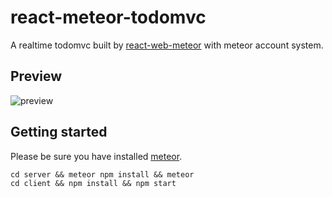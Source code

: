# react-meteor-todomvc
A realtime todomvc built by [react-web-meteor](https://github.com/ZevenFang/react-meteor) with meteor account system.

## Preview
![preview](https://raw.github.com/ZevenFang/dva-react-meteor-todo/master/screenshot/preview.gif)

## Getting started
Please be sure you have installed [meteor](https://www.meteor.com/install).
```shell
cd server && meteor npm install && meteor
cd client && npm install && npm start
```

